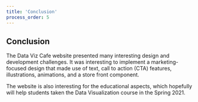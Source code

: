 ```yaml
---
title: 'Conclusion'
process_order: 5
---
```


## Conclusion

The Data Viz Cafe website presented many interesting design and development challenges. It was interesting to implement a marketing-focused design that made use of text, call to action (CTA) features, illustrations, animations, and a store front component.

The website is also interesting for the educational aspects, which hopefully will help students taken the Data Visualization course in the Spring 2021.

